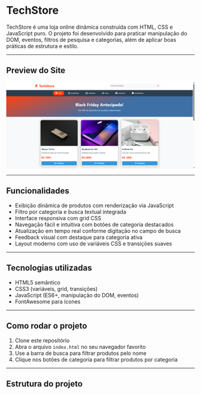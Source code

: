 # TechStore

TechStore é uma loja online dinâmica construída com HTML, CSS e JavaScript puro. O projeto foi desenvolvido para praticar manipulação do DOM, eventos, filtros de pesquisa e categorias, além de aplicar boas práticas de estrutura e estilo.

---

## Preview do Site

![Preview do TechStore](apresentacao.png)

---

## Funcionalidades

- Exibição dinâmica de produtos com renderização via JavaScript  
- Filtro por categoria e busca textual integrada  
- Interface responsiva com grid CSS  
- Navegação fácil e intuitiva com botões de categoria destacados  
- Atualização em tempo real conforme digitação no campo de busca  
- Feedback visual com destaque para categoria ativa  
- Layout moderno com uso de variáveis CSS e transições suaves

---

## Tecnologias utilizadas

- HTML5 semântico  
- CSS3 (variáveis, grid, transições)  
- JavaScript (ES6+, manipulação do DOM, eventos)  
- FontAwesome para ícones

---

## Como rodar o projeto

1. Clone este repositório  
2. Abra o arquivo `index.html` no seu navegador favorito  
3. Use a barra de busca para filtrar produtos pelo nome  
4. Clique nos botões de categoria para filtrar produtos por categoria  

---

## Estrutura do projeto

